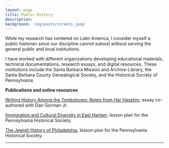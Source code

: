 ```yaml
---
layout: page
title: Public History
description:
background: 'img/posts/streets.jpeg'
---
```

While my research has centered on Latin America, I consider myself a public historian since our discipline cannot subsist without serving the general public and local institutions.

I have worked with different organizations developing educational materials, technical documentations, research essays, and digital resources. These institutions include the Santa Barbara Mission and Archive-Library, the Santa Barbara County Genealogical Society, and the Historical Society of Pennsylvania.

**Publications and online resources**

[Writing History Among the Tombstones: Notes from Har Hasetim](https://www.academia.edu/40731678/Writing_History_Among_the_Tombstones_Notes_from_Har_Hasetim), essay co-authored with Dan Gorman Jr.

[Immigration and Cultural Diversity in East Harlem](https://www.portal.hsp.org/unit-plan-items/unit-plan-13), lesson plan for the Pennsylvania Historical Society.

[The Jewish History of Philadelphia](https://www.portal.hsp.org/unit-plan-items/unit-plan-10), lesson plan for the Pennsylvania Historical Society.

---
